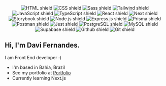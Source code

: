 <div align="center">  
  <!--   Front end -->
  <img src="https://img.shields.io/badge/HTML5-E34F26?style=for-the-badge&logo=html5&logoColor=white" alt="HTML shield"/>
  <img src="https://img.shields.io/badge/CSS3-1572B6?style=for-the-badge&logo=css3&logoColor=white" alt="CSS shield"/>
  <img src="https://img.shields.io/badge/sass-CC6699?style=for-the-badge&logo=sass&logoColor=white" alt="Sass shield"/>
  <img src="https://img.shields.io/badge/Tailwind_CSS-38B2AC?style=for-the-badge&logo=tailwind-css&logoColor=white" alt="Tailwind shield"/>
  <img src="https://img.shields.io/badge/JavaScript-F7DF1E?style=for-the-badge&logo=javascript&logoColor=black" alt="JavaScript shield"/>
  <img src="https://img.shields.io/badge/typescript-%23007ACC.svg?style=for-the-badge&logo=typescript&logoColor=white" alt="TypeScript shield"/>
  <img src="https://img.shields.io/badge/React-20232A?style=for-the-badge&logo=react&logoColor=61DAFB" alt="React shield"/>
  <img src="https://img.shields.io/badge/Next-black?style=for-the-badge&logo=next.js&logoColor=white" alt="Next shield"/>
  <img src="https://img.shields.io/badge/storybook-FF4785?style=for-the-badge&logo=storybook&logoColor=white" alt="Storybook shield"/>
   <!--   Back end -->
  <img src="https://img.shields.io/badge/node.js-6DA55F?style=for-the-badge&logo=node.js&logoColor=white" alt="Node.js shield"/>
  <img src="https://img.shields.io/badge/express.js-%23404d59.svg?style=for-the-badge&logo=express&logoColor=%2361DAFB" alt="Express.js shield"/>
  <img src="https://img.shields.io/badge/Prisma-3982CE?style=for-the-badge&logo=Prisma&logoColor=white" alt="Prisma shield"/>
  <img src="https://img.shields.io/badge/Postman-FF6C37?style=for-the-badge&logo=Postman&logoColor=white" alt="Postman shield"/>
  <img src="https://img.shields.io/badge/Jest-C21325?style=for-the-badge&logo=jest&logoColor=white" alt="Jest shield"/>
   <!-- DB and others -->
  <img src="https://img.shields.io/badge/PostgreSQL-316192?style=for-the-badge&logo=postgresql&logoColor=white" alt="PostgreSQL shield"/>
  <img src="https://img.shields.io/badge/MySQL-005C84?style=for-the-badge&logo=mysql&logoColor=white" alt="MySQL shield"/>
  <img src="https://img.shields.io/badge/Supabase-181818?style=for-the-badge&logo=supabase&logoColor=white" alt="Supabase shield"/>
  <img src="https://img.shields.io/badge/GitHub-100000?style=for-the-badge&logo=github&logoColor=white" alt="Github shield"/>
  <img src="https://img.shields.io/badge/GIT-E44C30?style=for-the-badge&logo=git&logoColor=white" alt="Git shield"/>
</div>

## Hi, I'm Davi Fernandes.
I am Front End developer :)

*   I'm based in Bahia, Brazil
*   See my portfolio at <a target="_blank" rel="noreferrer" href='https://davimgfx.vercel.app/'>Portfolio</a>
*   Currently learning Next.js
